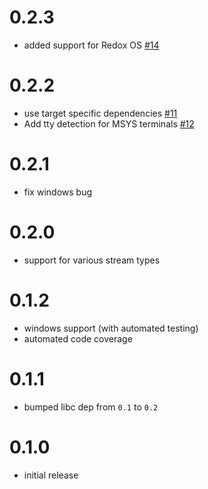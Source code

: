 # 0.2.3

* added support for Redox OS [#14](https://github.com/softprops/atty/pull/14)

# 0.2.2

* use target specific dependencies [#11](https://github.com/softprops/atty/pull/11)
* Add tty detection for MSYS terminals [#12](https://github.com/softprops/atty/pull/12)

# 0.2.1

* fix windows bug

# 0.2.0

* support for various stream types

# 0.1.2

* windows support (with automated testing)
* automated code coverage

# 0.1.1

* bumped libc dep from `0.1` to `0.2`

# 0.1.0

* initial release
